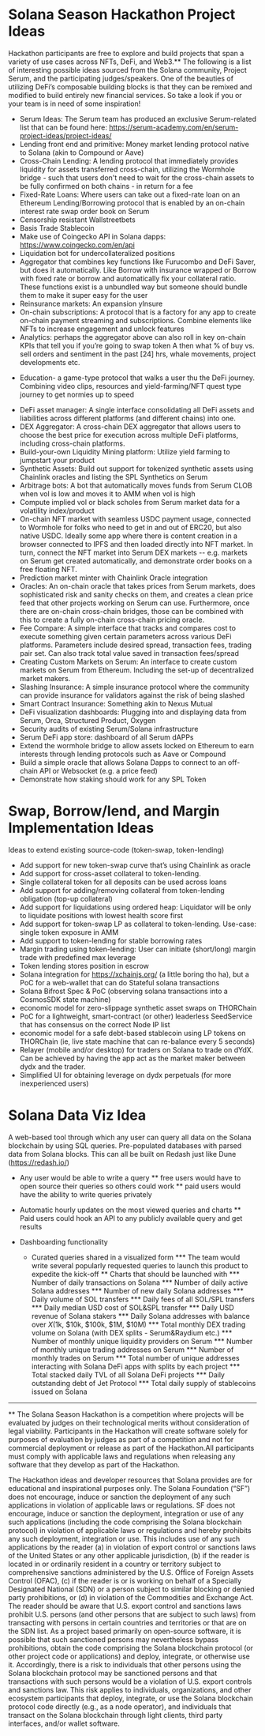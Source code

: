 # Solana Season Hackathon Project Ideas

Hackathon participants are free to explore and build projects that span a variety of use cases across NFTs, DeFi, and Web3.** The following is a list of interesting possible ideas sourced from the Solana community, Project Serum, and the participating judges/speakers. One of the beauties of utilizing DeFi’s composable building blocks is that they can be remixed and modified to build entirely new financial services. So take a look if you or your team is in need of some inspiration! 

* Serum Ideas: The Serum team has produced an exclusive Serum-related list that can be found here: https://serum-academy.com/en/serum-project-ideas/project-ideas/ 
* Lending front end and primitive: Money market lending protocol native to Solana (akin to Compound or Aave)
* Cross-Chain Lending: A lending protocol that immediately provides liquidity for assets transferred cross-chain, utilizing the Wormhole bridge - such that users don't need to wait for the cross-chain assets to be fully confirmed on both chains - in return for a fee
* Fixed-Rate Loans: Where users can take out a fixed-rate loan on an Ethereum Lending/Borrowing protocol that is enabled by an on-chain interest rate swap order book on Serum
* Censorship resistant Wallstreetbets
* Basis Trade Stablecoin
* Make use of Coingecko API in Solana dapps: https://www.coingecko.com/en/api
* Liquidation bot for undercollateralized positions
* Aggregator that combines key functions like Furucombo and DeFi Saver, but does it automatically. Like Borrow with insurance wrapped or Borrow with fixed rate or borrow and automatically fix your collateral ratio. These functions exist is a unbundled way but someone should bundle them to make it super easy for the user
* Reinsurance markets: An expansion yInsure
* On-chain subscriptions: A protocol that is a factory for any app to create on-chain payment streaming and subscriptions. Combine elements like NFTs to increase engagement and unlock features
* Analytics: perhaps the aggregator above can also roll in key on-chain KPIs that tell you if you’re going to swap token A then what % of buy vs. sell orders and sentiment in the past [24] hrs, whale movements, project developments etc.
- Education- a game-type protocol that walks a user thu the DeFi journey. Combining video clips, resources and yield-farming/NFT quest type journey to get normies up to speed
* DeFi asset manager: A single interface consolidating all DeFi assets and liabilities across different platforms (and different chains) into one.
* DEX Aggregator: A cross-chain DEX aggregator that allows users to choose the best price for execution across multiple DeFi platforms, including cross-chain platforms.
* Build-your-own Liquidity Mining platform: Utilize yield farming to jumpstart your product
* Synthetic Assets: Build out support for tokenized synthetic assets using Chainlink oracles and listing the SPL Synthetics on Serum
* Arbitrage bots: A bot that automatically moves funds from Serum CLOB when vol is low and moves it to AMM when vol is high
* Compute implied vol or black scholes from Serum market data for a volatility index/product
* On-chain NFT market with seamless USDC payment usage, connected to Wormhole for folks who need to get in and out of ERC20, but also native USDC. Ideally some app where there is content creation in a browser connected to IPFS and then loaded directly into NFT market. In turn, connect the NFT market into Serum DEX markets -- e.g. markets on Serum get created automatically, and demonstrate order books on a free floating NFT.
* Prediction market minter with Chainlink Oracle integration
* Oracles: An on-chain oracle that takes prices from Serum markets, does sophisticated risk and sanity checks on them, and creates a clean price feed that other projects working on Serum can use. Furthermore, once there are on-chain cross-chain bridges, those can be combined with this to create a fully on-chain cross-chain pricing oracle.
* Fee Compare: A simple interface that tracks and compares cost to execute something given certain parameters across various DeFi platforms. Parameters include desired spread, transaction fees, trading pair set. Can also track total value saved in transaction fees/spread
* Creating Custom Markets on Serum: An interface to create custom markets on Serum from Ethereum. Including the set-up of decentralized market makers.
* Slashing Insurance: A simple insurance protocol where the community can provide insurance for validators against the risk of being slashed
* Smart Contract Insurance: Something akin to Nexus Mutual
* DeFi visualization dashboards: Plugging into and displaying data from Serum, Orca, Structured Product, Oxygen
* Security audits of existing Serum/Solana infrastructure
* Serum DeFi app store: dashboard of all Serum dAPPs
* Extend the wormhole bridge to allow assets locked on Ethereum to earn interests through lending protocols such as Aave or Compound
* Build a simple oracle that allows Solana Dapps to connect to an off-chain API or Websocket (e.g. a price feed)
* Demonstrate how staking should work for any SPL Token




# Swap, Borrow/lend, and Margin Implementation Ideas

Ideas to extend existing source-code (token-swap, token-lending)

* Add support for new token-swap curve that’s using Chainlink as oracle
* Add support for cross-asset collateral to token-lending.
* Single collateral token for all deposits can be used across loans
* Add support for adding/removing collateral from token-lending obligation (top-up collateral)
* Add support for liquidations using ordered heap: Liquidator will be only to liquidate positions with lowest health score first
* Add support for token-swap LP as collateral to token-lending. Use-case: single token exposure in AMM
* Add support to token-lending for stable borrowing rates
* Margin trading using token-lending: User can initiate (short/long) margin trade with predefined max leverage 
* Token lending stores position in escrow
* Solana integration for https://xchainjs.org/ (a little boring tho ha), but a PoC for a web-wallet that can do Stateful solana transactions
* Solana Bifrost Spec & PoC (observing solana transactions into a CosmosSDK state machine)
* economic model for zero-slippage synthetic asset swaps on THORChain
* PoC for a lightweight, smart-contract (or other) leaderless SeedService that has consensus on the correct Node IP list
* economic model for a safe debt-based stablecoin using LP tokens on THORChain (ie, live state machine that can re-balance every 5 seconds)
* Relayer (mobile and/or desktop) for traders on Solana to trade on dYdX. Can be achieved by having the app act as the market maker between dydx and the trader.
* Simplified UI for obtaining leverage on dydx perpetuals (for more inexperienced users)

# Solana Data Viz Idea
A web-based tool through which any user can query all data on the Solana blockchain by using SQL queries. Pre-populated databases with parsed data from Solana blocks. This can all be built on Redash just like Dune (https://redash.io/)


* Any user would be able to write a query
** free users would have to open source their queries so others could work
** paid users would have the ability to write queries privately

* Automatic hourly updates on the most viewed queries and charts
** Paid users could hook an API to any publicly available query and get results

* Dashboarding functionality
  * Curated queries shared in a visualized form
*** The team would write several popularly requested queries to launch this product to expedite the kick-off
** Charts that should be launched with
*** Number of daily transactions on Solana
*** Number of daily active Solana addresses
*** Number of new daily Solana addresses
*** Daily volume of SOL transfers
*** Daily fees of all SOL/SPL transfers
*** Daily median USD cost of SOL&SPL transfer
*** Daily USD revenue of Solana stakers
*** Daily Solana addresses with balance over $X ($1k, $10k, $100k, $1M, $10M)
*** Total monthly DEX trading volume on Solana (with DEX splits - Serum&Raydium etc.)
*** Number of monthly unique liquidity providers on Serum
*** Number of monthly unique trading addresses on Serum
*** Number of monthly trades on Serum
*** Total number of unique addresses interacting with Solana DeFi apps with splits by each project
*** Total stacked daily TVL of all Solana DeFi projects
*** Daily outstanding debt of Jet Protocol
*** Total daily supply of stablecoins issued on Solana

---------- 
** The Solana Season Hackathon is a competition where projects will be evaluated by judges on their technological merits without consideration of legal viability. Participants in the Hackathon will create software solely for purposes of evaluation by judges as part of a competition and not for commercial deployment or release as part of the Hackathon.All participants must comply with applicable laws and regulations when releasing any software that they develop as part of the Hackathon.

The Hackathon ideas and developer resources that Solana provides are for educational and inspirational purposes only. The Solana Foundation (“SF”) does not encourage, induce or sanction the deployment of any such applications in violation of applicable laws or regulations. SF does not encourage, induce or sanction the deployment, integration or use of any such applications (including the code comprising the Solana blockchain protocol) in violation of applicable laws or regulations and hereby prohibits any such deployment, integration or use. This includes use of any such applications by the reader (a) in violation of export control or sanctions laws of the United States or any other applicable jurisdiction, (b) if the reader is located in or ordinarily resident in a country or territory subject to comprehensive sanctions administered by the U.S. Office of Foreign Assets Control (OFAC), (c) if the reader is or is working on behalf of a Specially Designated National (SDN) or a person subject to similar blocking or denied party prohibitions, or (d) in violation of the Commodities and Exchange Act.
The reader should be aware that U.S. export control and sanctions laws prohibit U.S. persons (and other persons that are subject to such laws) from transacting with persons in certain countries and territories or that are on the SDN list. As a project based primarily on open-source software, it is possible that such sanctioned persons may nevertheless bypass prohibitions, obtain the code comprising the Solana blockchain protocol (or other project code or applications) and deploy, integrate, or otherwise use it. Accordingly, there is a risk to individuals that other persons using the Solana blockchain protocol may be sanctioned persons and that transactions with such persons would be a violation of U.S. export controls and sanctions law. This risk applies to individuals, organizations, and other ecosystem participants that deploy, integrate, or use the Solana blockchain protocol code directly (e.g., as a node operator), and individuals that transact on the Solana blockchain through light clients, third party interfaces, and/or wallet software.
